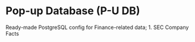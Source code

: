 # Pop-up Database (P-U DB)
Ready-made PostgreSQL config for Finance-related data;
	1. SEC Company Facts
